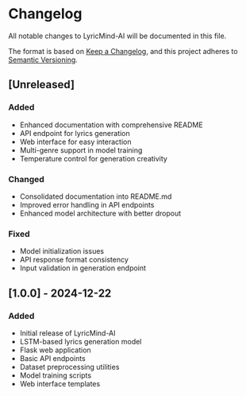 # Changelog

All notable changes to LyricMind-AI will be documented in this file.

The format is based on [Keep a Changelog](https://keepachangelog.com/en/1.0.0/),
and this project adheres to [Semantic Versioning](https://semver.org/spec/v2.0.0.html).

## [Unreleased]

### Added
- Enhanced documentation with comprehensive README
- API endpoint for lyrics generation
- Web interface for easy interaction
- Multi-genre support in model training
- Temperature control for generation creativity

### Changed
- Consolidated documentation into README.md
- Improved error handling in API endpoints
- Enhanced model architecture with better dropout

### Fixed
- Model initialization issues
- API response format consistency
- Input validation in generation endpoint

## [1.0.0] - 2024-12-22

### Added
- Initial release of LyricMind-AI
- LSTM-based lyrics generation model
- Flask web application
- Basic API endpoints
- Dataset preprocessing utilities
- Model training scripts
- Web interface templates
